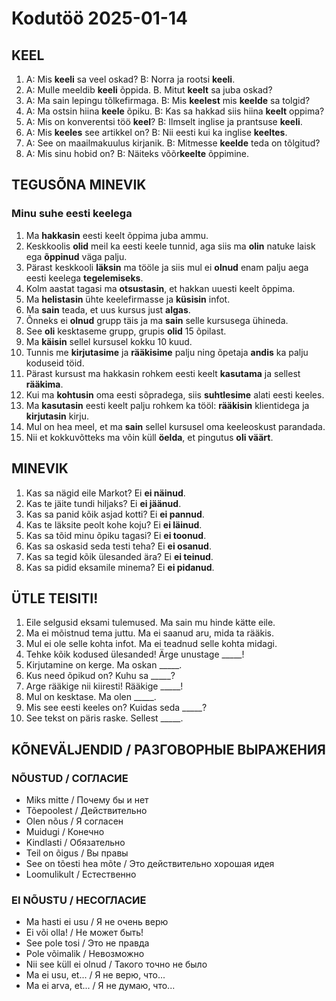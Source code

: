 # Kodutöö 2025-01-14

## KEEL

1. A: Mis **keeli** sa veel oskad? B: Norra ja rootsi **keeli**.
2. A: Mulle meeldib **keeli** õppida. B. Mitut **keelt** sa juba oskad?
3. A: Ma sain lepingu tõlkefirmaga. B: Mis **keelest** mis **keelde** sa tolgid?
4. A: Ma ostsin hiina **keele** õpiku. B: Kas sa hakkad siis hiina **keelt** орріmа?
5. A: Mis on konverentsi töö **keel**? B: Ilmselt inglise ja prantsuse **keeli**.
6. A: Mis **keeles** see artikkel on? B: Nii eesti kui ka inglise **keeltes**.
7. A: See on maailmakuulus kirjanik. B: Mitmesse **keelde** teda on tõlgitud?
8. A: Mis sinu hobid on? B: Näiteks võõr**keelte** õppimine.


## TEGUSÕNA MINEVIK

### Minu suhe eesti keelega

1. Ma **hakkasin** eesti keelt õppima juba ammu. 
2. Keskkoolis **olid** meil ka eesti keele tunnid, aga siis ma **olin** natuke laisk ega **õppinud** väga palju. 
3. Pärast keskkooli **läksin** ma tööle ja siis mul ei **olnud** enam palju aega eesti keelega **tegelemiseks**.
4. Kolm aastat tagasi ma **otsustasin**, et hakkan uuesti keelt õppima.
5. Ma **helistasin** ühte keelefirmasse ja **küsisin** infot.
6. Ma **sain** teada, et uus kursus just **algas**. 
7. Õnneks ei **olnud** grupp täis ja ma **sain** selle kursusega ühineda.
8. See **oli** kesktaseme grupp, grupis **olid** 15 õpilast.
9. Ma **käisin** sellel kursusel kokku 10 kuud.
10. Tunnis me **kirjutasime** ja **rääkisime** palju ning õpetaja **andis** ka palju koduseid töid.
11. Pärast kursust ma hakkasin rohkem eesti keelt **kasutama** ja sellest **rääkima**.
12. Kui ma **kohtusin** oma eesti sõpradega, siis **suhtlesime** alati eesti keeles.
13. Ma **kasutasin** eesti keelt palju rohkem ka tööl: **rääkisin** klientidega ja **kirjutasin** kirju.
14. Mul on hea meel, et ma **sain** sellel kursusel oma keeleoskust parandada. 
15. Nii et kokkuvõtteks ma võin küll **öelda**, et pingutus **oli väärt**.


## MINEVIK

1. Kas sa nägid eile Markot? Ei **ei näinud**.
2. Kas te jäite tundi hiljaks? Ei **ei jäänud**.
3. Kas sa panid kõik asjad kotti? Ei **ei pannud**.
4. Kas te läksite peolt kohe koju? Ei **ei läinud**.
5. Kas sa tõid minu õpiku tagasi? Ei **ei toonud**.
6. Kas sa oskasid seda testi teha? Ei **ei osanud**. 
7. Kas sa tegid kõik ülesanded ära? Ei **ei teinud**.
8. Kas sa pidid eksamile minema? Ei **ei pidanud**.


## ÜTLE TEISITI!

1. Eile selgusid eksami tulemused. Ma sain mu hinde kätte eile. 
2. Ma ei mõistnud tema juttu. Ma ei saanud aru, mida ta rääkis.
3. Mul ei ole selle kohta infot. Ma ei teadnud selle kohta midagi.
4. Tehke kõik kodused ülesanded! Ärge unustage _____!
5. Kirjutamine on kerge. Ma oskan _____.
6. Kus need õpikud on? Kuhu sa _____?
7. Arge rääkige nii kiiresti! Rääkige _____!
8. Mul on kesktase. Ma olen _____.
9. Mis see eesti keeles on? Kuidas seda _____?
10. See tekst on päris raske. Sellest _____.


## KÕNEVÄLJENDID / РАЗГОВОРНЫЕ ВЫРАЖЕНИЯ

### NÕUSTUD / СОГЛАСИЕ

- Miks mitte / Почему бы и нет
- Tõepoolest / Действительно
- Olen nõus / Я согласен
- Muidugi / Конечно
- Kindlasti / Обязательно
- Teil on õigus / Вы правы
- See on tõesti hea mõte / Это действительно хорошая идея
- Loomulikult / Естественно

### EI NÕUSTU / НЕСОГЛАСИЕ

- Ma hasti ei usu / Я не очень верю
- Ei või olla! / Не может быть!
- See pole tosi / Это не правда
- Pole võimalik / Невозможно
- Nii see küll ei olnud / Такого точно не было
- Ma ei usu, et... / Я не верю, что...
- Ma ei arva, et... / Я не думаю, что...